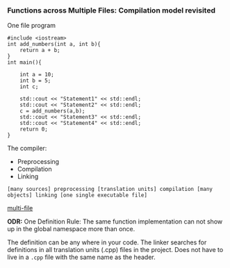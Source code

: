 ### Functions across Multiple Files: Compilation model revisited

One file program

	#include <iostream>
	int add_numbers(int a, int b){
		return a + b;
	}
	int main(){

		int a = 10;
		int b = 5;
		int c;

		std::cout << "Statement1" << std::endl;
		std::cout << "Statement2" << std::endl;
		c = add_numbers(a,b);
		std::cout << "Statement3" << std::endl;
		std::cout << "Statement4" << std::endl;
		return 0;
	}

The compiler:

- Preprocessing
- Compilation
- Linking

`[many sources] preprocessing [translation units] compilation [many objects] linking [one single executable file]`

[multi-file](./multi-file.png)

**ODR:** One Definition Rule: The same function implementation can not show up in the global namespace more than once.

The definition can be any where in your code. The linker searches for definitions in all translation units (.cpp)
files in the project. Does not have to live in a `.cpp` file with the same name as the header.
